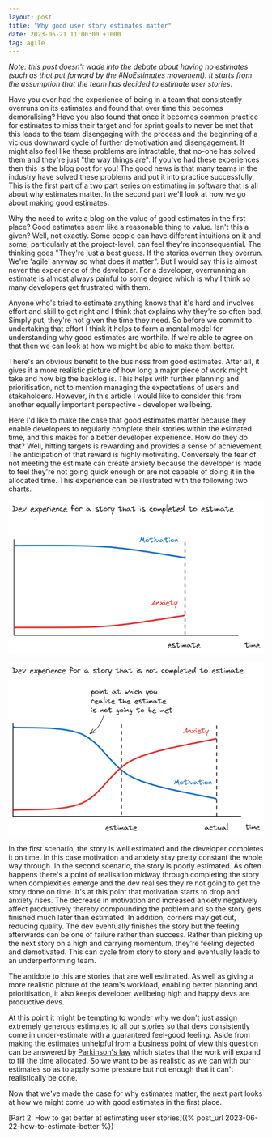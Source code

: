 ```yaml
---
layout: post
title: "Why good user story estimates matter"
date: 2023-06-21 11:00:00 +1000
tag: agile
---
```


_Note: this post doesn't wade into the debate about having no estimates (such as that put forward by the #NoEstimates movement). It starts from the assumption that the team has decided to estimate user stories._

Have you ever had the experience of being in a team that consistently overruns on its estimates and found that over time this becomes demoralising? Have you also found that once it becomes common practice for estimates to miss their target and for sprint goals to never be met that this leads to the team disengaging with the process and the beginning of a vicious downward cycle of further demotivation and disengagement. It might also feel like these problems are intractable, that no-one has solved them and they're just "the way things are". If you've had these experiences then this is the blog post for you! The good news is that many teams in the industry have solved these problems and put it into practice successfully. This is the first part of a two part series on estimating in software that is all about why estimates matter. In the second part we'll look at how we go about making good estimates.

Why the need to write a blog on the value of good estimates in the first place? Good estimates seem like a reasonable thing to value. Isn't this a given? Well, not exactly. Some people can have different intuitions on it and some, particularly at the project-level, can feel they're inconsequential. The thinking goes "They're just a best guess. If the stories overrun they overrun. We're 'agile' anyway so what does it matter". But I would say this is almost never the experience of the developer. For a developer, overrunning an estimate is almost always painful to some degree which is why I think so many developers get frustrated with them.

Anyone who's tried to estimate anything knows that it's hard and involves effort and skill to get right and I think that explains why they're so often bad. Simply put, they're not given the time they need. So before we commit to undertaking that effort I think it helps to form a mental model for understanding why good estimates are worthile. If we're able to agree on that then we can look at how we might be able to make them better.

There's an obvious benefit to the business from good estimates. After all, it gives it a more realistic picture of how long a major piece of work might take and how big the backlog is. This helps with further planning and prioritisation, not to mention managing the expectations of users and stakeholders. However, in this article I would like to consider this from another equally important perspective - developer wellbeing.

Here I'd like to make the case that good estimates matter because they enable developers to regularly complete their stories within the esimated time, and this makes for a better developer experience. How do they do that? Well, hitting targets is rewarding and provides a sense of achievement. The anticipation of that reward is highly motivating. Conversely the fear of not meeting the estimate can create anxiety because the developer is made to feel they're not going quick enough or are not capable of doing it in the allocated time. This experience can be illustrated with the following two charts.

![Chart: Completed to Estimate](/assets/images/why-estimates-matter/chart-completed-to-estimate.png)

![Chart: Not Completed to Estimate](/assets/images/why-estimates-matter/chart-not-completed-to-estimate.png)

In the first scenario, the story is well estimated and the developer completes it on time. In this case motivation and anxiety stay pretty constant the whole way through. In the second scenario, the story is poorly estimated. As often happens there's a point of realisation midway through completing the story when complexities emerge and the dev realises they're not going to get the story done on time. It's at this point that motivation starts to drop and anxiety rises. The decrease in motivation and increased anxiety negatively affect productively thereby compounding the problem and so the story gets finished much later than estimated. In addition, corners may get cut, reducing quality. The dev eventually finishes the story but the feeling afterwards can be one of failure rather than success. Rather than picking up the next story on a high and carrying momentum, they're feeling dejected and demotivated. This can cycle from story to story and eventually leads to an underperforming team.

The antidote to this are stories that are well estimated. As well as giving a more realistic picture of the team's workload, enabling better planning and prioritisation, it also keeps developer wellbeing high and happy devs are productive devs.

At this point it might be tempting to wonder why we don't just assign extremely generous estimates to all our stories so that devs consistently come in under-estimate with a guaranteed feel-good feeling. Aside from making the estimates unhelpful from a business point of view this question can be answered by [Parkinson's law](https://www.atlassian.com/blog/productivity/what-is-parkinsons-law) which states that the work will expand to fill the time allocated. So we want to be as realistic as we can with our estimates so as to apply some pressure but not enough that it can't realistically be done.

Now that we've made the case for why estimates matter, the next part looks at how we might come up with good estimates in the first place.

[Part 2: How to get better at estimating user stories]({% post_url 2023-06-22-how-to-estimate-better %})
